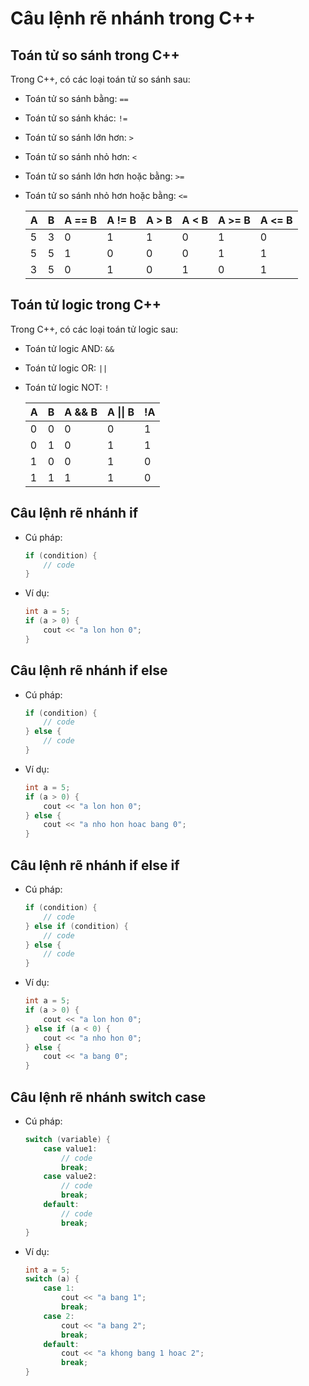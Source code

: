 # Câu lệnh rẽ nhánh trong C++
## Toán tử so sánh trong C++
Trong C++, có các loại toán tử so sánh sau:
- Toán tử so sánh bằng: `==`
- Toán tử so sánh khác: `!=`
- Toán tử so sánh lớn hơn: `>`
- Toán tử so sánh nhỏ hơn: `<`
- Toán tử so sánh lớn hơn hoặc bằng: `>=`
- Toán tử so sánh nhỏ hơn hoặc bằng: `<=`

    | A | B | A == B | A != B | A > B | A < B | A >= B | A <= B |
    |---|---|--------|--------|-------|-------|--------|--------|
    | 5 | 3 | 0      | 1      | 1     | 0     | 1      | 0      |
    | 5 | 5 | 1      | 0      | 0     | 0     | 1      | 1      |
    | 3 | 5 | 0      | 1      | 0     | 1     | 0      | 1      |


## Toán tử logic trong C++
Trong C++, có các loại toán tử logic sau:
- Toán tử logic AND: `&&`
- Toán tử logic OR: `||`
- Toán tử logic NOT: `!`

    | A | B | A && B | A \|\| B | !A |
    |---|---|--------|----------|----|
    | 0 | 0 | 0      | 0        | 1  |
    | 0 | 1 | 0      | 1        | 1  |
    | 1 | 0 | 0      | 1        | 0  |
    | 1 | 1 | 1      | 1        | 0  |
## Câu lệnh rẽ nhánh if
* Cú pháp:
    ```cpp
    if (condition) {
        // code
    }
    ```
* Ví dụ:
    ```cpp
    int a = 5;
    if (a > 0) {
        cout << "a lon hon 0";
    }
    ```
## Câu lệnh rẽ nhánh if else
* Cú pháp:
    ```cpp
    if (condition) {
        // code
    } else {
        // code
    }
    ```
* Ví dụ:
    ```cpp
    int a = 5;
    if (a > 0) {
        cout << "a lon hon 0";
    } else {
        cout << "a nho hon hoac bang 0";
    }
    ```
## Câu lệnh rẽ nhánh if else if
* Cú pháp:
    ```cpp
    if (condition) {
        // code
    } else if (condition) {
        // code
    } else {
        // code
    }
    ```
* Ví dụ:
    ```cpp
    int a = 5;
    if (a > 0) {
        cout << "a lon hon 0";
    } else if (a < 0) {
        cout << "a nho hon 0";
    } else {
        cout << "a bang 0";
    }
    ```
## Câu lệnh rẽ nhánh switch case
* Cú pháp:
    ```cpp
    switch (variable) {
        case value1:
            // code
            break;
        case value2:
            // code
            break;
        default:
            // code
            break;
    }
    ```
* Ví dụ:
    ```cpp
    int a = 5;
    switch (a) {
        case 1:
            cout << "a bang 1";
            break;
        case 2:
            cout << "a bang 2";
            break;
        default:
            cout << "a khong bang 1 hoac 2";
            break;
    }
    ```

